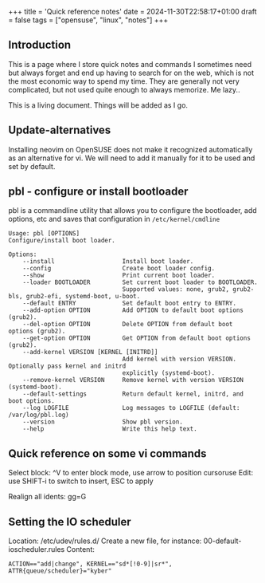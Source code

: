 +++
title = 'Quick reference notes'
date = 2024-11-30T22:58:17+01:00
draft = false
tags = ["opensuse", "linux", "notes"]
+++
## Introduction

This is a page where I store quick notes and commands I sometimes need but always forget and end up having to search for on the web, which is not the most economic way to spend my time. They are generally not very complicated, but not used quite enough to always memorize. Me lazy..

This is a living document. Things will be added as I go.

## Update-alternatives

Installing neovim on OpenSUSE does not make it recognized automatically as an alternative for vi. We will need to add it manually for it to be used and set by default.

## pbl - configure or install bootloader

pbl is a commandline utility that allows you to configure the bootloader, add options, etc and saves that configuration in `/etc/kernel/cmdline`

    Usage: pbl [OPTIONS]
    Configure/install boot loader.

    Options:
        --install                   Install boot loader.
        --config                    Create boot loader config.
        --show                      Print current boot loader.
        --loader BOOTLOADER         Set current boot loader to BOOTLOADER.
                                    Supported values: none, grub2, grub2-bls, grub2-efi, systemd-boot, u-boot.
        --default ENTRY             Set default boot entry to ENTRY.
        --add-option OPTION         Add OPTION to default boot options (grub2).
        --del-option OPTION         Delete OPTION from default boot options (grub2).
        --get-option OPTION         Get OPTION from default boot options (grub2).
        --add-kernel VERSION [KERNEL [INITRD]]
                                    Add kernel with version VERSION. Optionally pass kernel and initrd
                                    explicitly (systemd-boot).
        --remove-kernel VERSION     Remove kernel with version VERSION (systemd-boot).
        --default-settings          Return default kernel, initrd, and boot options.
        --log LOGFILE               Log messages to LOGFILE (default: /var/log/pbl.log)
        --version                   Show pbl version.
        --help                      Write this help text.

## Quick reference on some vi commands

Select block:  ^V to enter block mode, use arrow to position cursoruse
Edit: use SHIFT-i to switch to insert, ESC to apply

Realign all idents: gg=G

## Setting the IO scheduler

Location: /etc/udev/rules.d/
Create a new file, for instance: 00-default-ioscheduler.rules
Content:

    ACTION=="add|change", KERNEL=="sd*[!0-9]|sr*", ATTR{queue/scheduler}="kyber"
